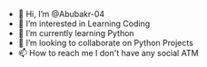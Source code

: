 - 👋 Hi, I’m @Abubakr-04
- 👀 I’m interested in Learning Coding
- 🌱 I’m currently learning Python
- 💞️ I’m looking to collaborate on Python Projects
- 📫 How to reach me I don't have any social ATM

<!---
Abubakr-04/Abubakr-04 is a ✨ special ✨ repository because its `README.md` (this file) appears on your GitHub profile.
You can click the Preview link to take a look at your changes.
--->
